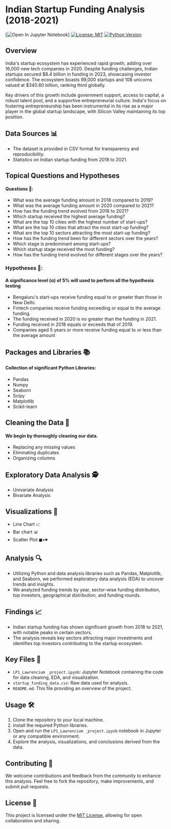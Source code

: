 # Indian Startup Funding Analysis (2018-2021) 

[![Open In Jupyter Notebook](https://img.shields.io/badge/Open%20in-Jupyter%20Notebook-orange?logo=jupyter)]
[![License: MIT](https://img.shields.io/badge/License-MIT-yellow.svg)](https://opensource.org/licenses/MIT)
[![Python Version](https://img.shields.io/badge/Python-3.11-blue)](https://www.python.org/downloads/)

## Overview 

India's startup ecosystem has experienced rapid growth, adding over 16,000 new tech companies in 2020. Despite funding challenges, Indian startups secured $8.4 billion in funding in 2023, showcasing investor confidence. The ecosystem boasts 99,000 startups and 108 unicorns valued at $340.80 billion, ranking third globally.

Key drivers of this growth include government support, access to capital, a robust talent pool, and a supportive entrepreneurial culture. India's focus on fostering entrepreneurship has been instrumental in its rise as a major player in the global startup landscape, with Silicon Valley maintaining its top position.

## Data Sources 📊
- The dataset is provided in CSV format for transparency and reproducibility.
- Statistics on Indian startup funding from 2018 to 2021.

## Topical Questions and Hypotheses
#### Questions 🤔:

- What was the average funding amount in 2018 compared to 2019?
- What was the average funding amount in 2020 compared to 2021?
- How has the funding trend evolved from 2018 to 2021?
- Which startup received the highest average funding?
- What are the top 10 cities with the highest number of start-ups?
- What are the top 10 cities that attract the most start-up funding?
- What are the top 10 sectors attracting the most start-up funding?
- How has the funding trend been for different sectors over the years?
- Which stage is predominant among start-ups?
- Which startup stage received the most funding?
- How has the funding trend evolved for different stages over the years?

### Hypotheses 🔬:
#### A significance level (α) of 5% will used to perform all the hypothesis testing

- Bengaluru's start-ups receive funding equal to or greater than those in New Delhi.
- Fintech companies receive funding exceeding or equal to the average funding.
- The funding received in 2020 is no greater than the funding in 2021.
- Funding received in 2018 equals or exceeds that of 2019.
- Companies aged 5 years or more receive funding equal to or less than the average amount

## Packages and Libraries 📚
#### Collection of significant Python Libraries:
- Pandas
- Numpy
- Seaborn
- Scipy
- Matplotlib
- Scikit-learn

## Cleaning the Data 🧹
#### We begin by thoroughly cleaning our data.
- Replacing any missing values
- Eliminating duplicates
- Organizing columns

## Exploratory Data Analysis 🕵
- Univariate Analysis
- Bivariate Analysis

## Visualizations 👀
- Line Chart 📈
- Bar chart 📊
- Scatter Plot ◼▪◾

## Analysis 🔍
- Utilizing Python and data analysis libraries such as Pandas, Matplotlib, and Seaborn, we performed exploratory data analysis (EDA) to uncover trends and insights.
- We analyzed funding trends by year, sector-wise funding distribution, top investors, geographical distribution, and funding rounds.

## Findings 📈
- Indian startup funding has shown significant growth from 2018 to 2021, with notable peaks in certain sectors.
- The analysis reveals key sectors attracting major investments and identifies top investors contributing to the startup ecosystem.

## Key Files 📂
- `LP1_Lawrencium _project.ipynb`: Jupyter Notebook containing the code for data cleaning, EDA, and visualization.
- `startup_funding_data.csv`: Raw data used for analysis.
- `README.md`: This file providing an overview of the project.

## Usage 🛠️
1. Clone the repository to your local machine.
2. Install the required Python libraries.
3. Open and run the `LP1_Lawrencium _project.ipynb` notebook in Jupyter or any compatible environment.
4. Explore the analysis, visualizations, and conclusions derived from the data.

## Contributing 🤝
We welcome contributions and feedback from the community to enhance this analysis. Feel free to fork the repository, make improvements, and submit pull requests.

## License 📜
This project is licensed under the [MIT License](LICENSE), allowing for open collaboration and sharing.
